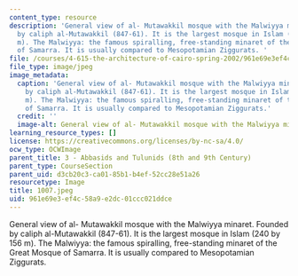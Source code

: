 ```yaml
---
content_type: resource
description: 'General view of al- Mutawakkil mosque with the Malwiyya minaret. Founded
  by caliph al-Mutawakkil (847-61). It is the largest mosque in Islam (240 by 156
  m). The Malwiyya: the famous spiralling, free-standing minaret of the Great Mosque
  of Samarra. It is usually compared to Mesopotamian Ziggurats. '
file: /courses/4-615-the-architecture-of-cairo-spring-2002/961e69e3ef4c58a9e2dc01ccc021ddce_1007.jpeg
file_type: image/jpeg
image_metadata:
  caption: 'General view of al- Mutawakkil mosque with the Malwiyya minaret. Founded
    by caliph al-Mutawakkil (847-61). It is the largest mosque in Islam (240 by 156
    m). The Malwiyya: the famous spiralling, free-standing minaret of the Great Mosque
    of Samarra. It is usually compared to Mesopotamian Ziggurats.'
  credit: ''
  image-alt: General view of al- Mutawakkil mosque with the Malwiyya minaret
learning_resource_types: []
license: https://creativecommons.org/licenses/by-nc-sa/4.0/
ocw_type: OCWImage
parent_title: 3 - Abbasids and Tulunids (8th and 9th Century)
parent_type: CourseSection
parent_uid: d3cb20c3-ca01-85b1-b4ef-52cc28e51a26
resourcetype: Image
title: 1007.jpeg
uid: 961e69e3-ef4c-58a9-e2dc-01ccc021ddce
---
```

General view of al- Mutawakkil mosque with the Malwiyya minaret. Founded by caliph al-Mutawakkil (847-61). It is the largest mosque in Islam (240 by 156 m). The Malwiyya: the famous spiralling, free-standing minaret of the Great Mosque of Samarra. It is usually compared to Mesopotamian Ziggurats. 